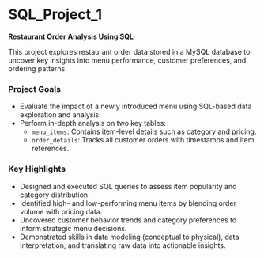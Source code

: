 # SQL_Project_1  
**Restaurant Order Analysis Using SQL**

This project explores restaurant order data stored in a MySQL database to uncover key insights into menu performance, customer preferences, and ordering patterns.

### Project Goals  
- Evaluate the impact of a newly introduced menu using SQL-based data exploration and analysis.  
- Perform in-depth analysis on two key tables:  
  - `menu_items`: Contains item-level details such as category and pricing.  
  - `order_details`: Tracks all customer orders with timestamps and item references.  

### Key Highlights  
- Designed and executed SQL queries to assess item popularity and category distribution.  
- Identified high- and low-performing menu items by blending order volume with pricing data.  
- Uncovered customer behavior trends and category preferences to inform strategic menu decisions.  
- Demonstrated skills in data modeling (conceptual to physical), data interpretation, and translating raw data into actionable insights.
